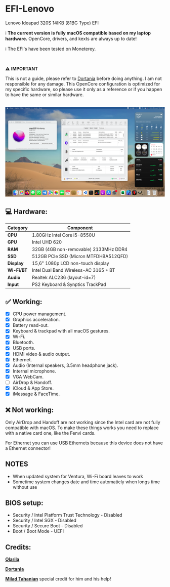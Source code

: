 # EFI-Lenovo
Lenovo Ideapad 320S 14IKB (81BG Type) EFI

:information_source: **The current version is fully macOS compatible based on my laptop hardware.**
OpenCore, drivers, and kexts are always up to date!

:information_source: The EFI's have been tested on Moneterey.

<br/>

:warning: **IMPORTANT**

This is not a guide, please refer to [Dortania](https://dortania.github.io/getting-started) before doing anything. I am not responsible for any damage. This OpenCore configuration is optimized for my specific hardware, so please use it only as a reference or if you happen to have the same or similar hardware.

<br/>

<img src="assets/monterrey.png">
    
## :computer: Hardware:

| **Category** | **Component**                         |
| ------------ | ------------------------------------- |
| **CPU**      | 1.80GHz Intel Core i5-8550U           |
| **GPU**      | Intel UHD 620                         |
| **RAM**      | 32GB (4GB non-removable) 2133MHz DDR4 |
| **SSD**      | 512GB PCIe SSD (Micron MTFDHBA512QFD) |
| **Display**  | 15,6" 1080p LCD non-touch display     |
| **Wi-Fi/BT** | Intel Dual Band Wireless-AC 3165 + BT |
| **Audio**    | Realtek ALC236 (layout-id=7)          |
| **Input**    | PS2 Keyboard & Synptics TrackPad      |

## :white_check_mark: Working:

- [x] CPU power management.
- [x] Graphics acceleration.
- [x] Battery read-out.
- [x] Keyboard & trackpad with all macOS gestures.
- [x] Wi-Fi.
- [x] Bluetooth.
- [x] USB ports.
- [x] HDMI video & audio output.
- [x] Ethernet.
- [x] Audio (Internal speakers, 3.5mm headphone jack).
- [x] Internal microphone.
- [x] VGA WebCam.
- [ ] AirDrop & Handoff.
- [x] iCloud & App Store.
- [x] iMessage & FaceTime.

## :x: Not working:

Only AirDrop and Handoff are not working since the Intel card are not fully compatible with macOS. To make these things works you need to replace with a native card one, like the Fenvi cards.

For Ethernet you can use USB Ethernets because this device does not have a Ethernet connector!

## NOTES

- When updated system for Ventura, Wi-Fi board leaves to work
- Sometime system changes date and time automaticly when longs time without use

## BIOS setup:

- Security / Intel Platform Trust Technology - Disabled
- Security / Intel SGX - Disabled
- Security / Secure Boot - Disabled
- Boot / Boot Mode - UEFI


## Credits:

[**Olarila**](https://www.olarila.com/)

[**Dortania**](https://dortania.github.io/getting-started/)

[**Milad Tahanian**](https://github.com/mtahanian) special credit for him and his help!

